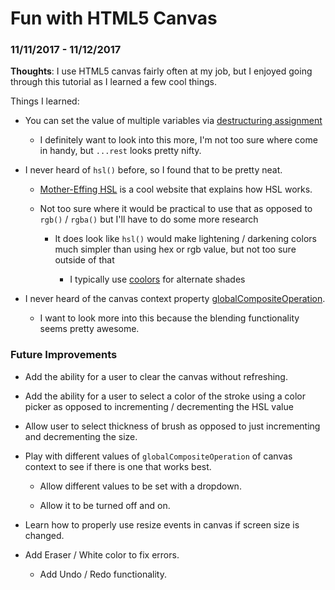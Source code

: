 # Fun with HTML5 Canvas

### 11/11/2017 - 11/12/2017

**Thoughts**: I use HTML5 canvas fairly often at my job, but I enjoyed going through this tutorial as I learned a few cool things.

Things I learned:

- You can set the value of multiple variables via [destructuring assignment](https://developer.mozilla.org/en-US/docs/Web/JavaScript/Reference/Operators/Destructuring_assignment)

  - I definitely want to look into this more, I'm not too sure where come in handy, but `...rest` looks pretty nifty.

- I never heard of `hsl()` before, so I found that to be pretty neat.

  - [Mother-Effing HSL](http://mothereffinghsl.com/) is a cool website that explains how HSL works.

  - Not too sure where it would be practical to use that as opposed to `rgb()` / `rgba()` but I'll have to do some more research

    - It does look like `hsl()` would make lightening / darkening colors much simpler than using hex or rgb value, but not too sure outside of that

      - I typically use [coolors](https://coolors.co/) for alternate shades

- I never heard of the canvas context property [globalCompositeOperation](https://developer.mozilla.org/en-US/docs/Web/API/CanvasRenderingContext2D/globalCompositeOperation).

  - I want to look more into this because the blending functionality seems pretty awesome.

### Future Improvements

- Add the ability for a user to clear the canvas without refreshing.

- Add the ability for a user to select a color of the stroke using a color picker as opposed to incrementing / decrementing the HSL value

- Allow user to select thickness of brush as opposed to just incrementing and decrementing the size.

- Play with different values of `globalCompositeOperation` of canvas context to see if there is one that works best.

  - Allow different values to be set with a dropdown.

  - Allow it to be turned off and on.

- Learn how to properly use resize events in canvas if screen size is changed.

- Add Eraser / White color to fix errors.

  - Add Undo / Redo functionality.
